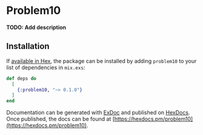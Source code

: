 # Problem10

**TODO: Add description**

## Installation

If [available in Hex](https://hex.pm/docs/publish), the package can be installed
by adding `problem10` to your list of dependencies in `mix.exs`:

```elixir
def deps do
  [
    {:problem10, "~> 0.1.0"}
  ]
end
```

Documentation can be generated with [ExDoc](https://github.com/elixir-lang/ex_doc)
and published on [HexDocs](https://hexdocs.pm). Once published, the docs can
be found at [https://hexdocs.pm/problem10](https://hexdocs.pm/problem10).

